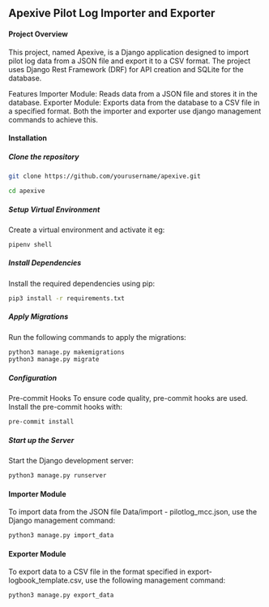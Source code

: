 ## Apexive Pilot Log Importer and Exporter

#### Project Overview
This project, named Apexive, is a Django application designed to import pilot log data from a JSON file and export it to a CSV format. The project uses Django Rest Framework (DRF) for API creation and SQLite for the database.

Features
Importer Module: Reads data from a JSON file and stores it in the database.
Exporter Module: Exports data from the database to a CSV file in a specified format.
Both the importer and exporter use django management commands to achieve this.

#### Installation

##### Clone the repository

```bash
git clone https://github.com/yourusername/apexive.git

cd apexive
```

##### Setup Virtual Environment

Create a virtual environment and activate it eg:

```bash
pipenv shell
```

##### Install Dependencies

Install the required dependencies using pip:

```bash
pip3 install -r requirements.txt
```

##### Apply Migrations

Run the following commands to apply the migrations:

```bash
python3 manage.py makemigrations
python3 manage.py migrate
```

##### Configuration

Pre-commit Hooks
To ensure code quality, pre-commit hooks are used. Install the pre-commit hooks with:

```bash
pre-commit install
```

##### Start up the Server

Start the Django development server:

```bash
python3 manage.py runserver
```

#### Importer Module

To import data from the JSON file Data/import - pilotlog_mcc.json, use the Django management command:

```bash
python3 manage.py import_data
```

#### Exporter Module

To export data to a CSV file in the format specified in export-logbook_template.csv, use the following management command:

```bash
python3 manage.py export_data
```
